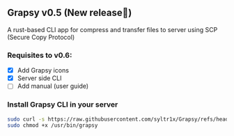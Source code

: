 ## Grapsy v0.5 (New release🎉)
A rust-based CLI app for compress and transfer files to server using SCP (Secure Copy Protocol)

### Requisites to v0.6:
- [x] Add Grapsy icons
- [x] Server side CLI
- [ ] Add manual (user guide)

### Install Grapsy CLI in your server 
```bash
sudo curl -s https://raw.githubusercontent.com/syltr1x/Grapsy/refs/heads/main/grapsy.sh -o /usr/bin/grapsy
sudo chmod +x /usr/bin/grapsy
```
